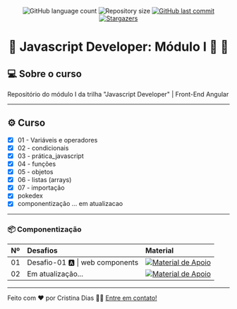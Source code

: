 
<p align="center">
  <img alt="GitHub language count" src="https://img.shields.io/github/languages/count/crisgit/javascript-developer?color=%2304D361">

  <img alt="Repository size" src="https://img.shields.io/github/repo-size/crisgit/javascript-developer">

  <a href="https://github.com/crisgit/ada-curso/commits/master">
    <img alt="GitHub last commit" src="https://img.shields.io/github/last-commit/crisgit/javascript-developer">
  </a>
    
   <a href="https://github.com/crisgit/ada-curso/stargazers">
    <img alt="Stargazers" src="https://img.shields.io/github/stars/crisgit/ada-curso?style=social">
   </a>  
 
</p>

<h1 align="center"> 
	🚧  Javascript Developer: Módulo I 🚀 🚧
</h1>

## 💻 Sobre o curso

Repositório do módulo I da trilha "Javascript Developer" | Front-End Angular

---

## ⚙️ Curso

  - [x] 01 - Variáveis e operadores
  - [x] 02 - condicionais
  - [x] 03 - prática_javascript
  - [x] 04 - funções
  - [x] 05 - objetos
  - [x] 06 - listas (arrays)
  - [x] 07 - importação
  - [x] pokedex 
  - [x] componentização ... em atualizacao

---

### 📦 Componentização
<table>
  <thead>
    <tr align="left">
      <th>Nº</th>
      <th>Desafios</th>
      <th>Material</th>
    </tr>
  </thead>
  <tbody align="left">
    <tr>
      <td>01</td>
      <td>Desafio-01 🅰️ | web components </td>
      <td align="center">
        <a href="https://github.com/crisgit/javascript-developer/tree/main/desafio-01">
           <img align="center" alt="Material de Apoio" src="https://img.shields.io/badge/Ver%20Material-E94D5F?style=for-the-badge">
        </a>
      </td>
    </tr>
    <tr>
      <td>02</td>
      <td>Em atualização... </td>
      <td align="center">
        <a href="#">
           <img align="center" alt="Material de Apoio" src="https://img.shields.io/badge/Ver%20Material-30A3DC?style=for-the-badge">
        </a>
      </td>
    </tr>
  </tbody>
  <tfoot></tfoot>
</table>

---

Feito com ❤️ por Cristina Dias 👋🏽 [Entre em contato!](https://www.linkedin.com/in/cristina-d)
